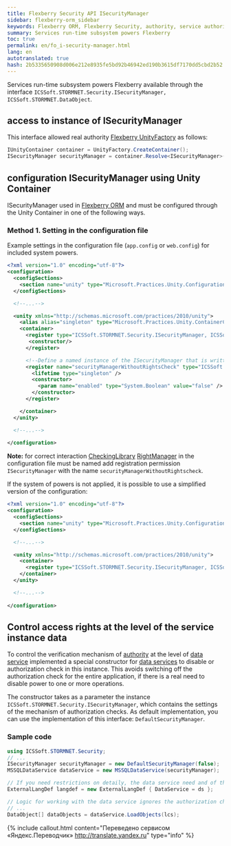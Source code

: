 ```yaml
--- 
title: Flexberry Security API ISecurityManager 
sidebar: flexberry-orm_sidebar 
keywords: Flexberry ORM, Flexberry Security, authority, service authority 
summary: Services run-time subsystem powers Flexberry 
toc: true 
permalink: en/fo_i-security-manager.html 
lang: en 
autotranslated: true 
hash: 2b5335650908d006e212e8935fe5bd92b46942ed190b3615df7170dd5cbd2b52 
--- 
```


Services run-time subsystem powers Flexberry available through the interface `ICSSoft.STORMNET.Security.ISecurityManager, ICSSoft.STORMNET.DataObject`. 

## access to instance of ISecurityManager 

This interface allowed real authority [Flexberry UnityFactory](fo_unity-factory.html) as follows: 

```csharp
IUnityContainer container = UnityFactory.CreateContainer();
ISecurityManager securityManager = container.Resolve<ISecurityManager>();
``` 

## configuration ISecurityManager using Unity Container 

ISecurityManager used in [Flexberry ORM](fo_flexberry-orm.html) and must be configured through the Unity Container in one of the following ways. 

### Method 1. Setting in the configuration file 

Example settings in the configuration file (`app.config` or `web.config`) for included system powers. 

```xml
<?xml version="1.0" encoding="utf-8"?>
<configuration>
  <configSections>
    <section name="unity" type="Microsoft.Practices.Unity.Configuration.UnityConfigurationSection, Microsoft.Practices.Unity.Configuration"/>
  </configSections>

  <!--...-->

  <unity xmlns="http://schemas.microsoft.com/practices/2010/unity">
    <alias alias="singleton" type="Microsoft.Practices.Unity.ContainerControlledLifetimeManager, Microsoft.Practices.Unity" />
    <container>
      <register type="ICSSoft.STORMNET.Security.ISecurityManager, ICSSoft.STORMNET.DataObject" mapTo="ICSSoft.STORMNET.Security.DefaultSecurityManager, ICSSoft.STORMNET.RightManager">
       <constructor/>
      </register>

      <!--Define a named instance of the ISecurityManager that is written "new DefaultSecurityManager(false)".-->
      <register name="securityManagerWithoutRightsCheck" type="ICSSoft.STORMNET.Security.ISecurityManager, ICSSoft.STORMNET.DataObject" mapTo="ICSSoft.STORMNET.Security.DefaultSecurityManager, ICSSoft.STORMNET.RightManager">
        <lifetime type="singleton" />
        <constructor>
          <param name="enabled" type="System.Boolean" value="false" />
        </constructor>
      </register>

    </container>
  </unity>

  <!--...-->
	
</configuration>
``` 

**Note:** for correct interaction [CheckingLibrary](efs_security-legacy-services.html) [RightManager](efs_right-manager.html) in the configuration file must be named add registration permission `ISecurityManager` with the name `securityManagerWithoutRightscheck`. 

If the system of powers is not applied, it is possible to use a simplified version of the configuration: 

```xml
<?xml version="1.0" encoding="utf-8"?>
<configuration>
  <configSections>
    <section name="unity" type="Microsoft.Practices.Unity.Configuration.UnityConfigurationSection, Microsoft.Practices.Unity.Configuration"/>
  </configSections>

  <!--...-->

  <unity xmlns="http://schemas.microsoft.com/practices/2010/unity">
    <container>
      <register type="ICSSoft.STORMNET.Security.ISecurityManager, ICSSoft.STORMNET.DataObject" mapTo="ICSSoft.STORMNET.Security.EmptySecurityManager, ICSSoft.STORMNET.DataObject" />
    </container>
  </unity>

  <!--...-->
	
</configuration>
``` 

## Control access rights at the level of the service instance data 

To control the verification mechanism of [authority](efs_right-manager-module.html) at the level of [data service](fo_data-service.html) implemented a special constructor for [data services](fo_data-service.html) to disable or authorization check in this instance. This avoids switching off the authorization check for the entire application, if there is a real need to disable power to one or more operations. 

The constructor takes as a parameter the instance `ICSSoft.STORMNET.Security.ISecurityManager`, which contains the settings of the mechanism of authorization checks. As default implementation, you can use the implementation of this interface: `DefaultSecurityManager`. 

### Sample code 

```csharp
using ICSSoft.STORMNET.Security;
// ... 
ISecurityManager securityManager = new DefaultSecurityManager(false);
MSSQLDataService dataService = new MSSQLDataService(securityManager);

// If you need restrictions on detaily, the data service need and of this design. 
ExternalLangDef langdef = new ExternalLangDef { DataService = ds };

// Logic for working with the data service ignores the authorization check. 
// ... 
DataObject[] dataObjects = dataService.LoadObjects(lcs);
``` 



{% include callout.html content="Переведено сервисом «Яндекс.Переводчик» <http://translate.yandex.ru>" type="info" %}